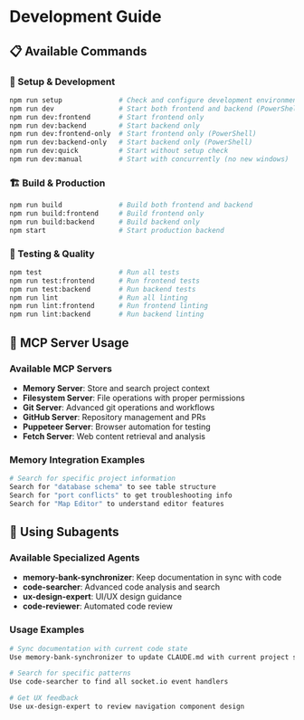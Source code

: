 # Development Guide

## 📋 Available Commands

### 🔧 Setup & Development
```bash
npm run setup              # Check and configure development environment
npm run dev                # Start both frontend and backend (PowerShell)
npm run dev:frontend       # Start frontend only
npm run dev:backend        # Start backend only
npm run dev:frontend-only  # Start frontend only (PowerShell)
npm run dev:backend-only   # Start backend only (PowerShell)
npm run dev:quick          # Start without setup check
npm run dev:manual         # Start with concurrently (no new windows)
```

### 🏗️ Build & Production
```bash
npm run build              # Build both frontend and backend
npm run build:frontend     # Build frontend only
npm run build:backend      # Build backend only
npm start                  # Start production backend
```

### 🧪 Testing & Quality
```bash
npm test                   # Run all tests
npm run test:frontend      # Run frontend tests
npm run test:backend       # Run backend tests
npm run lint               # Run all linting
npm run lint:frontend      # Run frontend linting
npm run lint:backend       # Run backend linting
```

## 🤖 MCP Server Usage

### Available MCP Servers
- **Memory Server**: Store and search project context
- **Filesystem Server**: File operations with proper permissions  
- **Git Server**: Advanced git operations and workflows
- **GitHub Server**: Repository management and PRs
- **Puppeteer Server**: Browser automation for testing
- **Fetch Server**: Web content retrieval and analysis

### Memory Integration Examples
```bash
# Search for specific project information
Search for "database schema" to see table structure
Search for "port conflicts" to get troubleshooting info
Search for "Map Editor" to understand editor features
```

## 🔧 Using Subagents

### Available Specialized Agents
- **memory-bank-synchronizer**: Keep documentation in sync with code
- **code-searcher**: Advanced code analysis and search  
- **ux-design-expert**: UI/UX design guidance
- **code-reviewer**: Automated code review

### Usage Examples
```bash
# Sync documentation with current code state
Use memory-bank-synchronizer to update CLAUDE.md with current project state

# Search for specific patterns
Use code-searcher to find all socket.io event handlers

# Get UX feedback  
Use ux-design-expert to review navigation component design
```